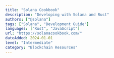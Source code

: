 ```yaml
---
title: "Solana Cookbook"
description: "Developing with Solana and Rust"
authors: ["@solana"]
tags: ["Solana", "Development Guide"]
languages: ["Rust", "JavaScript"]
url: "https://solanacookbook.com/"
dateAdded: 2024-01-01
level: "Intermediate"
category: "Blockchain Resources"
---
```

